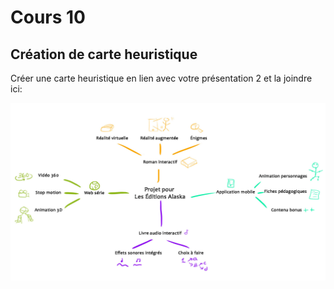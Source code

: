 # Cours 10
## Création de carte heuristique
Créer une carte heuristique en lien avec votre présentation 2 et la joindre ici: 

![Carte heuristique](Images/Carteheuristique.jpg)
